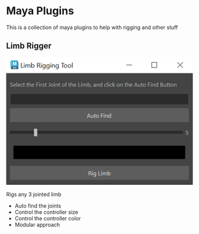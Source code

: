 # Maya Plugins

This is a collection of maya plugins to help with rigging and other stuff

## Limb Rigger

<img src="assets/LimbRiggingTool.PNG">

Rigs any 3 jointed limb
* Auto find the joints
* Control the controller size
* Control the controller color
* Modular approach
